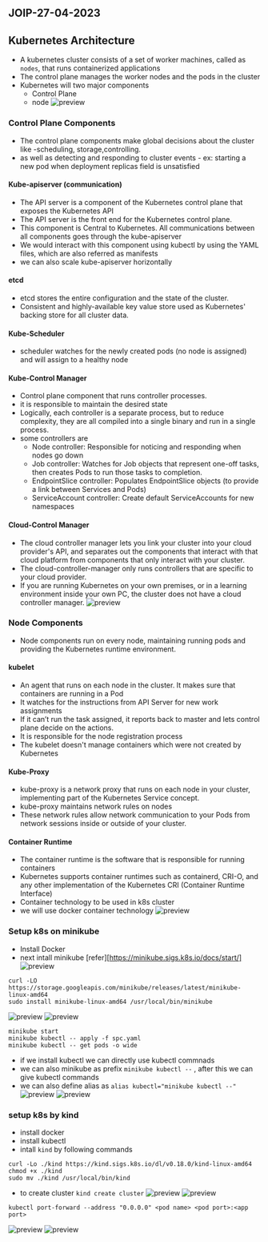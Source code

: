 JOIP-27-04-2023
----------------
## Kubernetes Architecture
* A kubernetes cluster consists of a set of worker machines, called as `nodes`, that runs containerized applications
* The control plane manages the worker nodes and the pods in the cluster
* Kubernetes will two major components
    * Control Plane
    * node
![preview](Images/k8s23.png)
### Control Plane Components
* The control plane components make global decisions about the cluster like -scheduling, storage,controlling.
* as well as detecting and responding to cluster events - ex: starting a new pod when deployment replicas field is unsatisfied
#### Kube-apiserver (communication)
* The API server is a component of the Kubernetes control plane that exposes the Kubernetes API
* The API server is the front end for the Kubernetes control plane.
* This component is Central to Kubernetes. All communications between all components goes through the kube-apiserver
* We would interact with this component using kubectl by using the YAML files, which are also referred as manifests
* we can also scale kube-apiserver horizontally
#### etcd
* etcd stores the entire configuration and the state of the cluster.
* Consistent and highly-available key value store used as Kubernetes' backing store for all cluster data.
#### Kube-Scheduler
* scheduler watches for the newly created pods (no node is assigned) and will assign to a healthy node
#### Kube-Control Manager
* Control plane component that runs controller processes.
* it is responsible to maintain the desired state
* Logically, each controller is a separate process, but to reduce complexity, they are all compiled into a single binary and run in a single process.
* some controllers are
    * Node controller: Responsible for noticing and responding when nodes go down
    * Job controller: Watches for Job objects that represent one-off tasks, then creates Pods to run those tasks to completion.
    * EndpointSlice controller: Populates EndpointSlice objects (to provide a link between Services and Pods)
    * ServiceAccount controller: Create default ServiceAccounts for new namespaces
#### Cloud-Control Manager
*  The cloud controller manager lets you link your cluster into your cloud provider's API, and separates out the components that interact with that cloud platform from components that only interact with your cluster.
*  The cloud-controller-manager only runs controllers that are specific to your cloud provider.
*  If you are running Kubernetes on your own premises, or in a learning environment inside your own PC, the cluster does not have a cloud controller manager.
![preview](images/k8s24.png)
### Node Components
* Node components run on every node, maintaining running pods and providing the Kubernetes runtime environment.
#### kubelet
* An agent that runs on each node in the cluster. It makes sure that containers are running in a Pod
* It watches for the instructions from API Server for new work assignments
* If it can’t run the task assigned, it reports back to master and lets control plane decide on the actions.
* It is responsible for the node registration process
* The kubelet doesn't manage containers which were not created by Kubernetes
#### Kube-Proxy
* kube-proxy is a network proxy that runs on each node in your cluster, implementing part of the Kubernetes Service concept.
* kube-proxy maintains network rules on nodes
* These network rules allow network communication to your Pods from network sessions inside or outside of your cluster.
#### Container Runtime
* The container runtime is the software that is responsible for running containers
* Kubernetes supports container runtimes such as containerd, CRI-O, and any other implementation of the Kubernetes CRI (Container Runtime Interface)
* Container technology to be used in k8s cluster
* we will use docker container technology
  ![preview](images/k8s25.png)
### Setup k8s on minikube
* Install Docker 
* next intall minikube [refer][https://minikube.sigs.k8s.io/docs/start/]
![preview](images/k8s14.png)
```
curl -LO https://storage.googleapis.com/minikube/releases/latest/minikube-linux-amd64
sudo install minikube-linux-amd64 /usr/local/bin/minikube
```
![preview](images/k8s15.png)
![preview](images/k8s16.png)
```
minikube start
minikube kubectl -- apply -f spc.yaml
minikube kubectl -- get pods -o wide
```
* if we install kubectl we can directly use kubectl commnads
* we can also minikube as prefix `minikube kubectl --` , after this we can give kubectl commands
* we can also define alias as `alias kubectl="minikube kubectl --"`
![preview](images/k8s17.png)
![preview](images/k8s18.png)


### setup k8s by kind
* install docker
* install kubectl
* intall `kind` by following commands
```
curl -Lo ./kind https://kind.sigs.k8s.io/dl/v0.18.0/kind-linux-amd64
chmod +x ./kind
sudo mv ./kind /usr/local/bin/kind
```
* to create cluster `kind create cluster`
![preview](images/k8s19.png)
![preview](images/k8s20.png)
```
kubectl port-forward --address "0.0.0.0" <pod name> <pod port>:<app port>
```
![preview](images/k8s21.png)
![preview](images/k8s22.png)
